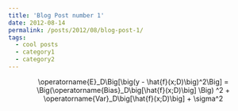 ```yaml
---
title: 'Blog Post number 1'
date: 2012-08-14
permalink: /posts/2012/08/blog-post-1/
tags:
  - cool posts
  - category1
  - category2
---
```


<p><span class="math display">\operatorname{E}_D\Big[\big(y - \hat{f}(x;D)\big)^2\Big]
= \Big(\operatorname{Bias}_D\big[\hat{f}(x;D)\big] \Big) ^2 + \operatorname{Var}_D\big[\hat{f}(x;D)\big] + \sigma^2</span></p>
